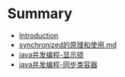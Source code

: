 # Summary

* [Introduction](README.md)
* [synchronized的原理和使用.md](chapter1.md)
* [java并发编程-显示锁](javabing-fa-bian-7a0b-xian-shi-suo-lock.md)
* [java并发编程-同步类容器](javabing-fa-bian-7a0b-tong-bu-lei-rong-qi.md)

